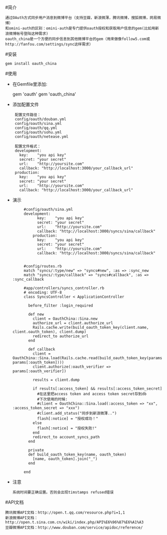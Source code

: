 #简介

    通过OAuth方式同步用户消息到微博平台（支持豆瓣，新浪微薄，腾讯微博，搜狐微博，网易微博）
    和omini-auth的区别：omini-auth是专门提供oauth授权和获取用户信息的gem(比如用新浪微博帐号登陆这种需求)
    oauth_china是一个方便的同步信息到其他微博平台的gem（用来做像follow5.com或http://fanfou.com/settings/sync这样需求）
    
    

#安装

    gem install oauth_china

#使用

* 在Gemfile里添加:

    gem 'oauth'
    gem 'oauth_china'

*  添加配置文件

        配置文件路径：
        config/oauth/douban.yml
        config/oauth/sina.yml
        config/oauth/qq.yml
        config/oauth/sohu.yml
        config/oauth/netease.yml

        配置文件格式：
        development:
          key:    "you api key"
          secret: "your secret"
          url:    "http://yoursite.com"
          callback: "http://localhost:3000/your_callback_url"
        production:
          key:    "you api key"
          secret: "your secret"
          url:    "http://yoursite.com"
          callback: "http://localhost:3000/your_callback_url"

*  演示

            #config/oauth/sina.yml
            development:
                  key:    "you api key"
                  secret: "your secret"
                  url:    "http://yoursite.com"
                  callback: "http://localhost:3000/syncs/sina/callback"
                production:
                  key:    "you api key"
                  secret: "your secret"
                  url:    "http://yoursite.com"
                  callback: "http://localhost:3000/syncs/sina/callback"


            #config/routes.rb
            match "syncs/:type/new" => "syncs#new", :as => :sync_new
            match "syncs/:type/callback" => "syncs#callback", :as => :sync_callback

            #app/controllers/syncs_controller.rb
            # encoding: UTF-8
            class SyncsController < ApplicationController

              before_filter :login_required

              def new
                client = OauthChina::Sina.new
                authorize_url = client.authorize_url
                Rails.cache.write(build_oauth_token_key(client.name, client.oauth_token), client.dump)
                redirect_to authorize_url
              end

              def callback
                client = OauthChina::Sina.load(Rails.cache.read(build_oauth_token_key(params[:type], params[:oauth_token])))
                client.authorize(:oauth_verifier => params[:oauth_verifier])

                results = client.dump

                if results[:access_token] && results[:access_token_secret]
                  #在这里把access token and access token secret存到db
                  #下次使用的时候:
                  #client = OauthChina::Sina.load(:access_token => "xx", :access_token_secret => "xxx")
                  #client.add_status("同步到新浪微薄..")
                  flash[:notice] = "授权成功！"
                else
                  flash[:notice] = "授权失败!"
                end
                redirect_to account_syncs_path
              end

              private
              def build_oauth_token_key(name, oauth_token)
                [name, oauth_token].join("_")
              end

            end

*  注意

       系统时间要正确设置。否则会出现timstamps refused错误

#API文档

    腾讯微博API文档：http://open.t.qq.com/resource.php?i=1,1
    新浪微博API文档：http://open.t.sina.com.cn/wiki/index.php/API%E6%96%87%E6%A1%A3
    豆瓣微博API文档：http://www.douban.com/service/apidoc/reference/